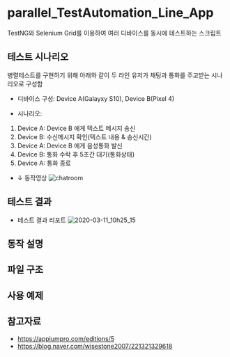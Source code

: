 # parallel_TestAutomation_Line_App
TestNG와 Selenium Grid를 이용하여 여러 디바이스를 동시에 테스트하는 스크립트 

## 테스트 시나리오
병렬테스트를 구현하기 위해 아래와 같이 두 라인 유저가 채팅과 통화를 주고받는 시나리오로 구성함 
* 디바이스 구성: 
Device A(Galayxy S10), Device B(Pixel 4)

* 시나리오: 
1. Device A: Device B 에게 텍스트 메시지 송신
2. Device B: 수신메시지 확인(텍스트 내용 & 송신시간)
3. Device A: Device B 에게 음성통화 발신
4. Device B: 통화 수락 후 5초간 대기(통화상태)
4. Device A: 통화 종료

* ↓ 동작영상
![chatroom](https://user-images.githubusercontent.com/25470405/76373396-a3e85780-6383-11ea-9269-d100f22d626a.gif)


## 테스트 결과
* 테스트 결과 리포트
![2020-03-11_10h25_15](https://user-images.githubusercontent.com/25470405/76374294-1f4b0880-6386-11ea-8d1b-3524916f4860.gif)




## 동작 설명


## 파일 구조


## 사용 예제


## 참고자료
* https://appiumpro.com/editions/5
* https://blog.naver.com/wisestone2007/221321329618
